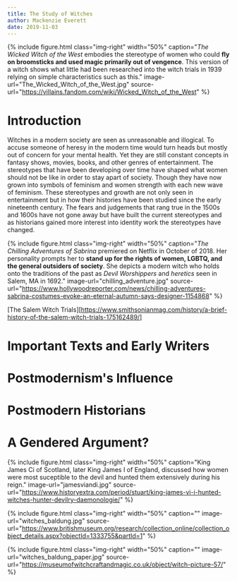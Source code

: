 ```yaml
---
title: The Study of Witches
author: Mackenzie Everett
date: 2019-11-03
---
```


{% include figure.html
  class="img-right"
  width="50%"
  caption="_The Wicked Witch of the West_ embodies the stereotype of women who could **fly on broomsticks and used magic primarily out of vengence**. This version of a witch shows what little had been researched into the witch trials in 1939 relying on simple characteristics such as this."
  image-url="The_Wicked_Witch_of_the_West.jpg"
  source-url="https://villains.fandom.com/wiki/Wicked_Witch_of_the_West"
%}

# Introduction
Witches in a modern society are seen as unreasonable and illogical. To accuse someone of heresy in the modern time would turn heads but mostly out of concern for your mental health. Yet they are still constant concepts in fantasy shows, movies, books, and other genres of entertainment. The stereotypes that have been developing over time have shaped what women should not be like in order to stay apart of society. Though they have now grown into symbols of feminism and women strength with each new wave of feminism. These stereotypes and growth are not only seen in entertainment but in how their histories have been studied since the early nineteenth century. The fears and judgements that rang true in the 1500s and 1600s have not gone away but have built the current stereotypes and as historians gained more interest into identity work the stereotypes have changed.



{% include figure.html
  class="img-right"
  width="50%"
  caption="_The Chilling Adventures of Sabrina_ premiered on Netflix in October of 2018. Her personality prompts her to **stand up for the rights of women, LGBTQ, and the general outsiders of society**. She depicts a modern witch who holds onto the traditions of the past as _Devil Worshippers_ and _heretics_ seen in Salem, MA in 1692."
  image-url="chilling_adventure.jpg"
  source-url="https://www.hollywoodreporter.com/news/chilling-adventures-sabrina-costumes-evoke-an-eternal-autumn-says-designer-1154868"
%}

[The Salem Witch Trials][https://www.smithsonianmag.com/history/a-brief-history-of-the-salem-witch-trials-175162489/]

# Important Texts and Early Writers

# Postmodernism's Influence

# Postmodern Historians

# A Gendered Argument?

{% include figure.html
  class="img-right"
  width="50%"
  caption="King James Ci of Scotland, later King James I of England, discussed how women were most suceptible to the devil and hunted them extensively during his reign."
  image-url="jamesviandi.jpg"
  source-url="https://www.historyextra.com/period/stuart/king-james-vi-i-hunted-witches-hunter-devilry-daemonologie/"
%}


{% include figure.html
  class="img-right"
  width="50%"
  caption=""
  image-url="witches_baldung.jpg"
  source-url="https://www.britishmuseum.org/research/collection_online/collection_object_details.aspx?objectId=1333755&partId=1"
%}

{% include figure.html
  class="img-right"
  width="50%"
  caption=""
  image-url="witches_baldung_paper.jpg"
  source-url="https://museumofwitchcraftandmagic.co.uk/object/witch-picture-57/"
%}



